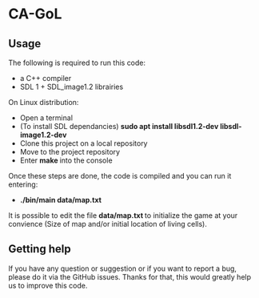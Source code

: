 

# CA-GoL

<!-- badges: start -->
<!-- badges: end -->

## Usage

The following is required to run this code: <br>
<ul>
 <li> a C++ compiler </li>
 <li> SDL 1 + SDL_image1.2 librairies </li>
</ul>


On Linux distribution: <br>

<ul>
 <li> Open a terminal </li>
 <li> (To install SDL dependancies) <strong> sudo apt install libsdl1.2-dev libsdl-image1.2-dev </strong> </li>
 <li> Clone this project on a local repository </li>
 <li> Move to the project repository</li>
 <li> Enter <strong> make </strong> into the console </li>
</ul>

Once these steps are done, the code is compiled and you can run it entering:<br>
<ul>
  <li> <strong> ./bin/main data/map.txt </strong>  </li>
</ul>

It is possible to edit the file <strong> data/map.txt </strong>  </li> to initialize the game at your convience (Size of map and/or initial location of living cells).


## Getting help

If you have any question or suggestion or if you want to report a bug, please do it via the GitHub issues.
Thanks for that, this would greatly help us to improve this code.
